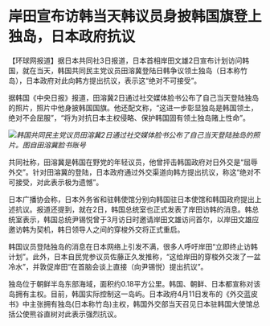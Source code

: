 # 岸田宣布访韩当天韩议员身披韩国旗登上独岛，日本政府抗议

【环球网报道】据日本共同社3日报道，日本首相岸田文雄2日宣布计划访问韩国，就在当天，韩国共同民主党议员田溶冀登陆日韩争议领土独岛（日本称竹岛），日本政府对此向韩方提出抗议，表示这“绝对不可接受”。

据韩国《中央日报》报道，田溶冀2日通过社交媒体脸书公布了自己当天登陆独岛的照片，照片中他身披韩国国旗。他还配文称，“这进一步彰显独岛是韩国领土，绝对不会屈服”，“将为对抗日本主权侵略、保护韩国固有领土独岛赌上性命”。

![](https://inews.gtimg.com/om_bt/O0W2ksZfeBLea6WzctUjsrNN_8sm8M3i2cGPsKg_vN36YAA/1000)_韩国共同民主党议员田溶冀2日通过社交媒体脸书公布了自己当天登陆独岛的照片。图自田溶冀脸书账号_

共同社称，田溶冀是韩国在野党的年轻议员，他曾抨击韩国政府对日外交是“屈辱外交”。针对田溶冀的登陆，日本政府通过外交渠道向韩方提出抗议，称这“绝对不可接受，对此表示极为遗憾”。

日本广播协会称，日本外务省和驻韩使馆分别向韩国驻日本使馆和韩国政府提出上述抗议。报道还提到，就在2日，韩国总统室也正式发表了岸田访韩的消息。韩总统室表示，韩国总统尹锡悦曾于3月访日时邀请岸田文雄访问首尔，以岸田文雄应邀访韩为契机，韩日领导人之间的穿梭外交将正式重启。

韩国议员登陆独岛的消息在日本网络上引发不满，很多人呼吁岸田“立即终止访韩计划”。此外，日本自民党参议员佐藤正久发推称，“这给岸田的穿梭外交泼了一盆冷水”，并敦促岸田“在首脑会谈上直接（向尹锡悦）提出抗议”。

独岛位于朝鲜半岛东部海域，面积约0.18平方公里。韩国、朝鲜、日本都宣称对该岛拥有主权。目前，韩国实际控制这一岛屿。日本政府4月11日发布的《外交蓝皮书》中主张拥有独岛(日本称竹岛)主权，韩国外交部当天召见日本驻韩国大使馆总括公使熊谷直树对此表示强烈抗议。

